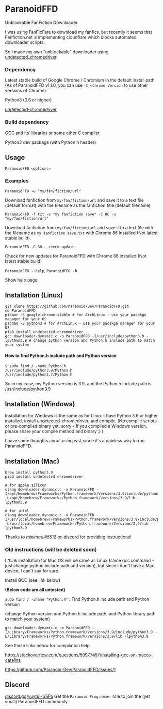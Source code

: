 # ParanoidFFD
Unblockable FanFiction Downloader

I was using FanFicFare to download my fanfics, but recently it seems that Fanfiction.net is implementing cloudflare which blocks automated downloader scripts.

So I made my own "unblockable" downloader using [undetected_chromedriver](https://github.com/ultrafunkamsterdam/undetected-chromedriver).

### Dependency
Latest stable build of Google Chrome / Chromium in the default install path (As of ParanoidFFD v1.1.0, you can use `-C <Chrome Version` to use other versions of Chrome)

Python3 (3.6 or higher)

[undetected-chromedriver](https://pypi.org/project/undetected-chromedriver/)
### Build dependency
GCC and its' libraries or some other C compiler

Python3 dev package (with Python.h header)
## Usage
`ParanoidFFD <options>`
### Examples
`ParanoidFFD -u "my/fan/fiction/url"`

Download fanfiction from `my/fan/fiction/url` and save it to a text file (default format) with the filename as the fanfiction title (default filename).

`ParanoidFFD -f txt -o "my fanfiction save" -C 86 -u "my/fan/fiction/url"`

Download fanfiction from `my/fan/fiction/url` and save it to a text file with the filename as `my fanfiction save.txt` with Chrome 86 installed (Not latest stable build).

`ParanoidFFD -C 86 --check-update`

Check for new updates for ParanoidFFD with Chrome 86 installed (Not latest stable build)

`ParanoidFFD --help`, `ParanoidFFD -h`

Show help page
## Installation (Linux)
```
git clone https://github.com/Paranoid-Dev/ParanoidFFD.git
cd ParanoidFFD
pikaur -S google-chrome-stable # for ArchLinux - use your pacakge manager for your OS
pacman -S python3 # for ArchLinux - use your pacakge manager for your OS
pip3 install undetected-chromedriver
gcc downloader-dynamic.c -o ParanoidFFD -I/usr/include/python3.9 -lpython3.9 # change python version and Python.h include path to match your system
```
#### How to find Python.h include path and Python version
```
$ sudo find / -name Python.h
/usr/include/python3.9/Python.h
/usr/include/python2.7/Python.h
```
So in my case, my Python version is 3.9, and the Python.h include path is /usr/include/python3.9
## Installation (Windows)
Installation for Windows is the same as for Linux - have Python 3.6 or higher installed, install undetected-chromedriver, and compile. (No compile scripts or pre-compiled binary yet, sorry - If you compiled a Windows version, please share your compile method and binary :) )

I have some thoughts about using wsl, since it's a painless way to run ParanoidFFD.
## Installation (Mac)
```
brew install python3.9
pip3 install undetected-chromedriver

# for apple silicon
clang downloader-dynamic.c -o ParanoidFFD -I/opt/homebrew/Frameworks/Python.framework/Versions/3.9/include/python3.9 -L/opt/homebrew/Frameworks/Python.framework/Versions/3.9/lib -lpython3.9

# for intel
clang downloader-dynamic.c -o ParanoidFFD -I/usr/local/homebrew/Frameworks/Python.framework/Versions/3.9/include/python3.9 -L/usr/local/homebrew/Frameworks/Python.framework/Versions/3.9/lib -lpython3.9
```
Thanks to *minimaul#5512* on discord for providing instructions!

### Old instructions (will be deleted soon)
I *think* installation for Mac OS will be same as Linux (same gcc command - just change python include path and version), but since I don't have a Mac device, I can't say for sure.

Install GCC (see link below)

**(Below code are all untested)**

`sudo find / -iname "Python.h"` : Find Python.h include path and Python version

(change Python version and Python.h include path, and Python library path to match your system)

`gcc downloader-dynamic.c -o ParanoidFFD -I/Library/Frameworks/Python.framework/Versions/3.9/include/python3.9 -L/Library/Frameworks/Python.framework/Versions/3.9/lib -lpython3.9` 

See these links below for compilation help

https://stackoverflow.com/questions/59977457/installing-gcc-on-macos-catalina

https://github.com/Paranoid-Dev/ParanoidFFD/issues/1
## Discord
[discord.gg/vuyt6HSSFb](https://discord.gg/vuyt6HSSFb)
Get the `Paranoid Programmer` role to join the (yet small) ParanoidFFD community
